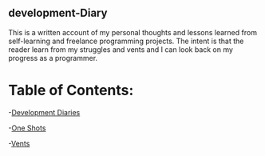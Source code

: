 ## development-Diary
This is a written account of my personal thoughts and lessons learned from self-learning and freelance programming projects. The intent is that the reader learn from my struggles and vents and I can look back on my progress as a programmer.

# Table of Contents:

-[Development Diaries](dev_diaries)

-[One Shots](one_shots)

-[Vents](vents)